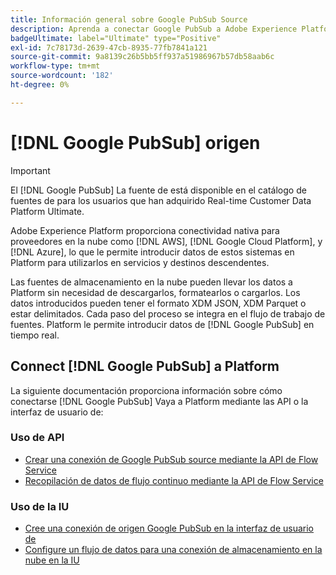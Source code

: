 ```yaml
---
title: Información general sobre Google PubSub Source
description: Aprenda a conectar Google PubSub a Adobe Experience Platform mediante API o la interfaz de usuario.
badgeUltimate: label="Ultimate" type="Positive"
exl-id: 7c78173d-2639-47cb-8935-77fb7841a121
source-git-commit: 9a8139c26b5bb5ff937a51986967b57db58aab6c
workflow-type: tm+mt
source-wordcount: '182'
ht-degree: 0%

---
```


# [!DNL Google PubSub] origen

>[!IMPORTANT]
>
>El [!DNL Google PubSub] La fuente de está disponible en el catálogo de fuentes de para los usuarios que han adquirido Real-time Customer Data Platform Ultimate.

Adobe Experience Platform proporciona conectividad nativa para proveedores en la nube como [!DNL AWS], [!DNL Google Cloud Platform], y [!DNL Azure], lo que le permite introducir datos de estos sistemas en Platform para utilizarlos en servicios y destinos descendentes.

Las fuentes de almacenamiento en la nube pueden llevar los datos a Platform sin necesidad de descargarlos, formatearlos o cargarlos. Los datos introducidos pueden tener el formato XDM JSON, XDM Parquet o estar delimitados. Cada paso del proceso se integra en el flujo de trabajo de fuentes. Platform le permite introducir datos de [!DNL Google PubSub] en tiempo real.

## Connect [!DNL Google PubSub] a Platform

La siguiente documentación proporciona información sobre cómo conectarse [!DNL Google PubSub] Vaya a Platform mediante las API o la interfaz de usuario de:

### Uso de API

- [Crear una conexión de Google PubSub source mediante la API de Flow Service](../../tutorials/api/create/cloud-storage/google-pubsub.md)
- [Recopilación de datos de flujo continuo mediante la API de Flow Service](../../tutorials/api/collect/streaming.md)

### Uso de la IU

- [Cree una conexión de origen Google PubSub en la interfaz de usuario de](../../tutorials/ui/create/cloud-storage/google-pubsub.md)
- [Configure un flujo de datos para una conexión de almacenamiento en la nube en la IU](../../tutorials/ui/dataflow/streaming/cloud-storage-streaming.md)
